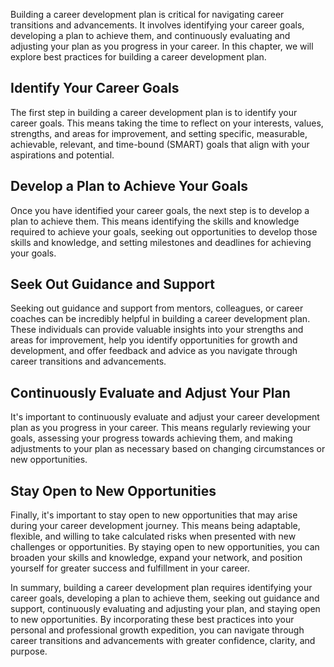 
Building a career development plan is critical for navigating career transitions and advancements. It involves identifying your career goals, developing a plan to achieve them, and continuously evaluating and adjusting your plan as you progress in your career. In this chapter, we will explore best practices for building a career development plan.

Identify Your Career Goals
--------------------------

The first step in building a career development plan is to identify your career goals. This means taking the time to reflect on your interests, values, strengths, and areas for improvement, and setting specific, measurable, achievable, relevant, and time-bound (SMART) goals that align with your aspirations and potential.

Develop a Plan to Achieve Your Goals
------------------------------------

Once you have identified your career goals, the next step is to develop a plan to achieve them. This means identifying the skills and knowledge required to achieve your goals, seeking out opportunities to develop those skills and knowledge, and setting milestones and deadlines for achieving your goals.

Seek Out Guidance and Support
-----------------------------

Seeking out guidance and support from mentors, colleagues, or career coaches can be incredibly helpful in building a career development plan. These individuals can provide valuable insights into your strengths and areas for improvement, help you identify opportunities for growth and development, and offer feedback and advice as you navigate through career transitions and advancements.

Continuously Evaluate and Adjust Your Plan
------------------------------------------

It's important to continuously evaluate and adjust your career development plan as you progress in your career. This means regularly reviewing your goals, assessing your progress towards achieving them, and making adjustments to your plan as necessary based on changing circumstances or new opportunities.

Stay Open to New Opportunities
------------------------------

Finally, it's important to stay open to new opportunities that may arise during your career development journey. This means being adaptable, flexible, and willing to take calculated risks when presented with new challenges or opportunities. By staying open to new opportunities, you can broaden your skills and knowledge, expand your network, and position yourself for greater success and fulfillment in your career.

In summary, building a career development plan requires identifying your career goals, developing a plan to achieve them, seeking out guidance and support, continuously evaluating and adjusting your plan, and staying open to new opportunities. By incorporating these best practices into your personal and professional growth expedition, you can navigate through career transitions and advancements with greater confidence, clarity, and purpose.
